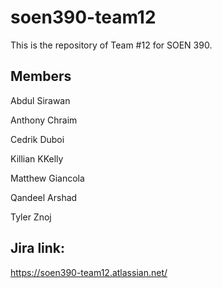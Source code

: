 # soen390-team12
This is the repository of Team #12 for SOEN 390.

## Members
Abdul Sirawan

Anthony Chraim

Cedrik Duboi

Killian KKelly

Matthew Giancola

Qandeel Arshad

Tyler Znoj

## Jira link:
https://soen390-team12.atlassian.net/
